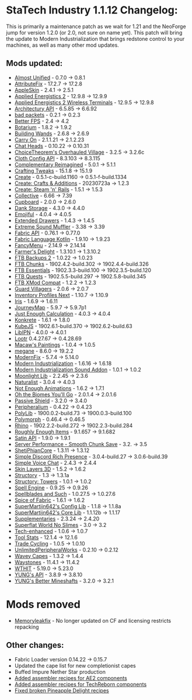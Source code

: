 # StaTech Industry 1.1.12 Changelog:
This is primarily a maintenance patch as we wait for 1.21 and the NeoForge jump for version 1.2.0 (or 2.0, not sure on name yet). This patch will bring the update to Modern Industrialization that brings redstone control to your machines, as well as many other mod updates.

## Mods updated:
- [Almost Unified](https://www.curseforge.com/minecraft/mc-mods/almost-unified) - 0.7.0 -> 0.8.1
- [AttributeFix](https://www.curseforge.com/minecraft/mc-mods/attributefix) - 17.2.7 -> 17.2.8
- [AppleSkin](https://www.curseforge.com/minecraft/mc-mods/appleskin) - 2.4.1 -> 2.5.1
- [Applied Energistics 2](https://www.curseforge.com/minecraft/mc-mods/applied-energistics-2) - 12.9.8 -> 12.9.9
- [Applied Energistics 2 Wireless Terminals](https://www.curseforge.com/minecraft/mc-mods/applied-energistics-2-wireless-terminals) - 12.9.5 -> 12.9.8
- [Architectury API](https://www.curseforge.com/minecraft/mc-mods/architectury-api) - 6.5.85 -> 6.6.92
- [bad packets](https://www.curseforge.com/minecraft/mc-mods/badpackets) - 0.2.1 -> 0.2.3
- [Better FPS](https://www.curseforge.com/minecraft/mc-mods/better-fps-render-distance) - 2.4 -> 4.2
- [Botarium](https://www.curseforge.com/minecraft/mc-mods/botarium) - 1.8.2 -> 1.9.2
- [Building Wands](https://www.curseforge.com/minecraft/mc-mods/building-wands) - 2.6.8 -> 2.6.9
- [Carry On](https://www.curseforge.com/minecraft/mc-mods/carry-on) - 2.1.1.21 -> 2.1.2.23
- [Chat Heads](https://www.curseforge.com/minecraft/mc-mods/chat-heads) - 0.10.22 -> 0.10.31
- [ChoiceTheorem's Overhauled Village](https://www.curseforge.com/minecraft/mc-mods/choicetheorems-overhauled-village) - 3.2.5 -> 3.2.6c
- [Cloth Config API](https://www.curseforge.com/minecraft/mc-mods/cloth-config) - 8.3.103 -> 8.3.115
- [Complementary Reimagined](https://modrinth.com/shader/complementary-reimagined) - 5.0.1 -> 5.1.1
- [Crafting Tweaks](https://www.curseforge.com/minecraft/mc-mods/crafting-tweaks-fabric) - 15.1.8 -> 15.1.9
- [Create](https://www.curseforge.com/minecraft/mc-mods/create-fabric) - 0.5.1-c-build.1160 -> 0.5.1-f-build.1334
- [Create: Crafts & Additions](https://www.curseforge.com/minecraft/mc-mods/createaddition) - 20230723a -> 1.2.3
- [Create: Steam 'n' Rails](https://www.curseforge.com/minecraft/mc-mods/create-steam-n-rails) - 1.5.1 -> 1.5.3
- [Collective](https://www.curseforge.com/minecraft/mc-mods/collective) - 6.66 -> 7.39
- [Cupboard](https://www.curseforge.com/minecraft/mc-mods/cupboard) - 2.0.0 -> 2.6.0
- [Dank Storage](https://www.curseforge.com/minecraft/mc-mods/dank-storage-fabric) - 4.3.0 -> 4.4.0
- [Emojiful](https://www.curseforge.com/minecraft/mc-mods/emojiful) - 4.0.4 -> 4.0.5
- [Extended Drawers](https://www.curseforge.com/minecraft/mc-mods/extended-drawers) - 1.4.3 -> 1.4.5
- [Extreme Sound Muffler](https://www.curseforge.com/minecraft/mc-mods/extreme-sound-muffler) - 3.38 -> 3.39
- [Fabric API](https://www.curseforge.com/minecraft/mc-mods/fabric-api) - 0.76.1 -> 0.77.0
- [Fabric Language Kotlin](https://www.curseforge.com/minecraft/mc-mods/fabric-language-kotlin) - 1.9.10 -> 1.9.23
- [FancyMenu](https://www.curseforge.com/minecraft/mc-mods/fancymenu) - 2.14.9 -> 2.14.14
- [Farmer's Delight](https://www.curseforge.com/minecraft/mc-mods/farmers-delight) - 1.3.10.1 -> 1.3.10.2
- [FTB Backups 2](https://www.curseforge.com/minecraft/mc-mods/ftb-backups-2) - 1.0.22 -> 1.0.23
- [FTB Chunks](https://www.curseforge.com/minecraft/mc-mods/ftb-chunks-fabric) - 1902.4.2-build.302 -> 1902.4.4-build.326
- [FTB Essentials](https://www.curseforge.com/minecraft/mc-mods/ftb-essentials-forge) - 1902.3.3-build.100 -> 1902.3.5-build.120
- [FTB Quests](https://www.curseforge.com/minecraft/mc-mods/ftb-quests-fabric) - 1902.5.5-build.297 -> 1902.5.8-build.345
- [FTB XMod Compat](https://www.curseforge.com/minecraft/mc-mods/ftb-xmod-compat) - 1.2.2 -> 1.2.3
- [Guard Villagers](https://www.curseforge.com/minecraft/mc-mods/guard-villagers-fabric) - 2.0.6 -> 2.0.7
- [Inventory Profiles Next](https://www.curseforge.com/minecraft/mc-mods/inventory-profiles-next) - 1.10.7 -> 1.10.9
- [Iris](https://modrinth.com/mod/iris) - 1.6.9 -> 1.6.11
- [JourneyMap](https://www.curseforge.com/minecraft/mc-mods/journeymap) - 5.9.7 -> 5.9.7p1
- [Just Enough Calculation](https://www.curseforge.com/minecraft/mc-mods/just-enough-calculation) - 4.0.3 -> 4.0.4
- [Konkrete](https://www.curseforge.com/minecraft/mc-mods/konkrete-fabric) - 1.6.1 -> 1.8.0
- [KubeJS](https://www.curseforge.com/minecraft/mc-mods/kubejs) - 1902.6.1-build.370 -> 1902.6.2-build.63
- [LibIPN](https://www.curseforge.com/minecraft/mc-mods/libipn) - 4.0.0 -> 4.0.1
- [Lootr](https://www.curseforge.com/minecraft/mc-mods/lootr-fabric) 0.4.27.67 -> 0.4.28.69
- [Macaw's Paintings](https://www.curseforge.com/minecraft/mc-mods/macaws-paintings) - 1.0.4 -> 1.0.5
- [megane](https://www.curseforge.com/minecraft/mc-mods/megane) - 8.6.0 -> 19.2.2
- [ModernFix](https://www.curseforge.com/minecraft/mc-mods/modernfix) - 5.7.4 -> 5.14.0
- [Modern Industrialization](https://www.curseforge.com/minecraft/mc-mods/modern-industrialization) - 1.6.16 -> 1.6.18
- [Modern Industrialization Sound Addon](https://www.curseforge.com/minecraft/mc-mods/modern-industrialization-sound-addon) - 1.0.1 -> 1.0.2
- [Moonlight Lib](https://www.curseforge.com/minecraft/mc-mods/selene) - 2.2.45 -> 2.3.6
- [Naturalist](https://www.curseforge.com/minecraft/mc-mods/naturalist) - 3.0.4 -> 4.0.3
- [Not Enough Animations](https://www.curseforge.com/minecraft/mc-mods/not-enough-animations) - 1.6.2 -> 1.7.1
- [Oh the Biomes You'll Go](https://www.curseforge.com/minecraft/mc-mods/oh-the-biomes-youll-go-fabric) - 2.0.1.4 -> 2.0.1.6
- [Passive Shield](https://www.curseforge.com/minecraft/mc-mods/passive-shield) - 3.2.0 -> 3.4.0
- [Peripheralium](https://www.curseforge.com/minecraft/mc-mods/peripheralium) - 0.4.22 -> 0.4.23
- [PolyLib](https://www.curseforge.com/minecraft/mc-mods/polylib) - 1900.0.2-build.73 -> 1900.0.3-build.100
- [Polymorph](https://www.curseforge.com/minecraft/mc-mods/polymorph) - 0.46.4 -> 0.46.5
- [Rhino](https://www.curseforge.com/minecraft/mc-mods/rhino) - 1902.2.2-build.272 -> 1902.2.3-build.284
- [Roughly Enough Items](https://www.curseforge.com/minecraft/mc-mods/roughly-enough-items) - 9.1.657 -> 9.1.682
- [Satin API](https://www.curseforge.com/minecraft/mc-mods/satin-api) - 1.9.0 -> 1.9.1
- [Server Performance - Smooth Chunk Save](https://www.curseforge.com/minecraft/mc-mods/smooth-chunk-save) - 3.2. -> 3.5
- [ShetiPhianCore](https://www.curseforge.com/minecraft/mc-mods/shetiphiancore-fabric) - 1.3.11 -> 1.3.12
- [Simple Discord Rich Presence](https://www.curseforge.com/minecraft/mc-mods/simple-discord-rich-presence) - 3.0.4-build.27 -> 3.0.6-build.39
- [Simple Voice Chat](https://www.curseforge.com/minecraft/mc-mods/simple-voice-chat) - 2.4.3 -> 2.4.4
- [Skin Layers 3D](https://www.curseforge.com/minecraft/mc-mods/skin-layers-3d) - 1.5.2 -> 1.6.2
- [Structory](https://www.curseforge.com/minecraft/mc-mods/structory) - 1.3 -> 1.3.1a
- [Structory: Towers](https://www.curseforge.com/minecraft/mc-mods/structory-towers) - 1.0.1 -> 1.0.2
- [Spell Engine](https://www.curseforge.com/minecraft/mc-mods/spell-engine) - 0.9.25 -> 0.9.26
- [Spellblades and Such](https://www.curseforge.com/minecraft/mc-mods/spellblade-next) - 1.0.27.5 -> 1.0.27.6
- [Spice of Fabric](https://www.curseforge.com/minecraft/mc-mods/spice-of-fabric) - 1.6.1 -> 1.6.2
- [SuperMartijn642's Config Lib](https://www.curseforge.com/minecraft/mc-mods/supermartijn642s-config-lib) - 1.1.8 -> 1.1.8a
- [SuperMartijn642's Core Lib](https://www.curseforge.com/minecraft/mc-mods/supermartijn642s-core-lib) - 1.1.12b -> 1.1.17
- [Supplementaries](https://www.curseforge.com/minecraft/mc-mods/supplementaries) - 2.3.24 -> 2.4.20
- [Superflat World No Slimes](https://www.curseforge.com/minecraft/mc-mods/superflat-world-no-slimes) - 3.0 -> 3.2
- [Tech-enhanced](https://www.curseforge.com/minecraft/mc-mods/tech-enhanced) - 1.0.6 -> 1.0.7
- [Tool Stats](https://www.curseforge.com/minecraft/mc-mods/tool-stats) - 12.1.4 -> 12.1.6
- [Trade Cycling](https://www.curseforge.com/minecraft/mc-mods/trade-cycling) - 1.0.5 -> 1.0.10
- [UnlimitedPeripheralWorks](https://www.curseforge.com/minecraft/mc-mods/unlimitedperipheralworks) - 0.2.10 -> 0.2.12
- [Wavey Capes](https://www.curseforge.com/minecraft/mc-mods/waveycapes) - 1.3.2 -> 1.4.4
- [Waystones](https://www.curseforge.com/minecraft/mc-mods/waystones) - 11.4.1 -> 11.4.2
- [WTHIT](https://www.curseforge.com/minecraft/mc-mods/wthit) - 5.19.0 -> 5.23.0
- [YUNG's API](https://www.curseforge.com/minecraft/mc-mods/yungs-api-fabric) - 3.8.9 -> 3.8.10
- [YUNG's Better Mineshafts](https://www.curseforge.com/minecraft/mc-mods/yungs-better-mineshafts-fabric) - 3.2.0 -> 3.2.1

# Mods removed
- [Memoryleakfix](https://www.curseforge.com/minecraft/mc-mods/memoryleakfix) - No longer updated on CF and licensing restricts repacking

## Other changes:
- Fabric Loader version 0.14.22 -> 0.15.7
- Updated the cape list for new completionist capes
- Buffed Impure Nether Star production
- [Added assembler recipes for AE2 components](https://github.com/TheStaticVoid/StaTech-Industry/issues/469)
- [Added assembler recipes for TechReborn components](https://github.com/TheStaticVoid/StaTech-Industry/issues/465)
- [Fixed broken Pineapple Delight recipes](https://github.com/TheStaticVoid/StaTech-Industry/issues/470)